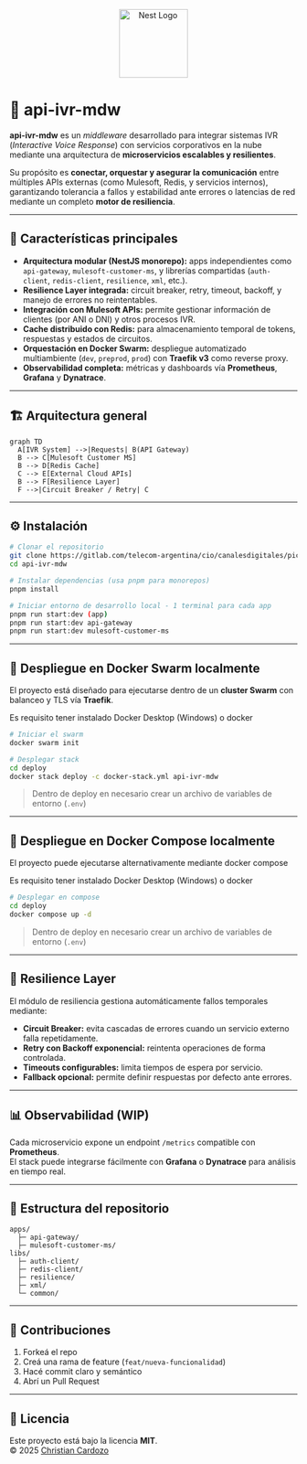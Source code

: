 <p align="center">
  <a href="http://nestjs.com/" target="blank"><img src="https://nestjs.com/img/logo-small.svg" width="120" alt="Nest Logo" /></a>
</p>

# 🧩 api-ivr-mdw

**api-ivr-mdw** es un *middleware* desarrollado para integrar sistemas IVR (*Interactive Voice Response*) con servicios corporativos en la nube mediante una arquitectura de **microservicios escalables y resilientes**.

Su propósito es **conectar, orquestar y asegurar la comunicación** entre múltiples APIs externas (como Mulesoft, Redis, y servicios internos), garantizando tolerancia a fallos y estabilidad ante errores o latencias de red mediante un completo **motor de resiliencia**.

---

## 🚀 Características principales

- **Arquitectura modular (NestJS monorepo):** apps independientes como `api-gateway`, `mulesoft-customer-ms`, y librerías compartidas (`auth-client`, `redis-client`, `resilience`, `xml`, etc.).  
- **Resilience Layer integrada:** circuit breaker, retry, timeout, backoff, y manejo de errores no reintentables.  
- **Integración con Mulesoft APIs:** permite gestionar información de clientes (por ANI o DNI) y otros procesos IVR.  
- **Cache distribuido con Redis:** para almacenamiento temporal de tokens, respuestas y estados de circuitos.  
- **Orquestación en Docker Swarm:** despliegue automatizado multiambiente (`dev`, `preprod`, `prod`) con **Traefik v3** como reverse proxy.  
- **Observabilidad completa:** métricas y dashboards vía **Prometheus**, **Grafana** y **Dynatrace**.  

---

## 🏗️ Arquitectura general

```mermaid
graph TD
  A[IVR System] -->|Requests| B(API Gateway)
  B --> C[Mulesoft Customer MS]
  B --> D[Redis Cache]
  C --> E[External Cloud APIs]
  B --> F[Resilience Layer]
  F -->|Circuit Breaker / Retry| C
```

---

## ⚙️ Instalación

```bash
# Clonar el repositorio
git clone https://gitlab.com/telecom-argentina/cio/canalesdigitales/pic/backend/ivr-evolution/api-ivr-mdw.git
cd api-ivr-mdw

# Instalar dependencias (usa pnpm para monorepos)
pnpm install

# Iniciar entorno de desarrollo local - 1 terminal para cada app
pnpm run start:dev (app)
pnpm run start:dev api-gateway
pnpm run start:dev mulesoft-customer-ms

```
---

## 🐳 Despliegue en Docker Swarm localmente

El proyecto está diseñado para ejecutarse dentro de un **cluster Swarm** con balanceo y TLS vía **Traefik**.

Es requisito tener instalado Docker Desktop (Windows) o docker

```bash
# Iniciar el swarm
docker swarm init

# Desplegar stack
cd deploy
docker stack deploy -c docker-stack.yml api-ivr-mdw
```

> Dentro de deploy en necesario crear un archivo de variables de entorno (`.env`)

---

## 🐳 Despliegue en Docker Compose localmente

El proyecto puede ejecutarse alternativamente mediante docker compose

Es requisito tener instalado Docker Desktop (Windows) o docker

```bash
# Desplegar en compose
cd deploy
docker compose up -d
```

> Dentro de deploy en necesario crear un archivo de variables de entorno (`.env`)
---

## 🧠 Resilience Layer

El módulo de resiliencia gestiona automáticamente fallos temporales mediante:

- **Circuit Breaker:** evita cascadas de errores cuando un servicio externo falla repetidamente.  
- **Retry con Backoff exponencial:** reintenta operaciones de forma controlada.  
- **Timeouts configurables:** limita tiempos de espera por servicio.  
- **Fallback opcional:** permite definir respuestas por defecto ante errores.  

---

## 📊 Observabilidad (WIP)

Cada microservicio expone un endpoint `/metrics` compatible con **Prometheus**.  
El stack puede integrarse fácilmente con **Grafana** o **Dynatrace** para análisis en tiempo real.

---

## 🧩 Estructura del repositorio

```
apps/
  ├─ api-gateway/
  ├─ mulesoft-customer-ms/
libs/
  ├─ auth-client/
  ├─ redis-client/
  ├─ resilience/
  ├─ xml/
  └─ common/
```

---

## 🤝 Contribuciones

1. Forkeá el repo  
2. Creá una rama de feature (`feat/nueva-funcionalidad`)  
3. Hacé commit claro y semántico  
4. Abrí un Pull Request  

---

## 📜 Licencia

Este proyecto está bajo la licencia **MIT**.  
© 2025 [Christian Cardozo](https://github.com/Christian-Cardozo)

